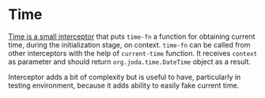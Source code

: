 # Time

[Time is a small interceptor](https://github.com/doubleelbow/capital/blob/master/src/com/doubleelbow/capital/interceptor/impl/alpha/time.clj) that puts `time-fn` a function for obtaining current time, during the initialization stage, on context. `time-fn` can be called from other interceptors with the help of `current-time` function. It receives `context` as parameter and should return `org.joda.time.DateTime` object as a result.

Interceptor adds a bit of complexity but is useful to have, particularly in testing environment, because it adds ability to easily fake current time.
